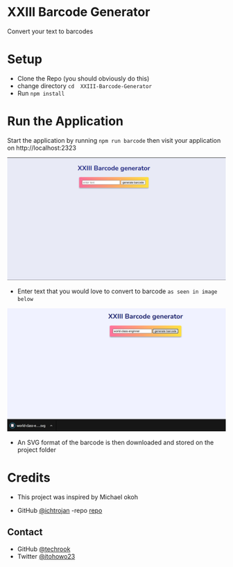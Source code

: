# XXIII Barcode Generator

Convert your text to barcodes

# Setup
* Clone the Repo (you should obviously do this)
* change directory `cd  XXIII-Barcode-Generator`
* Run `npm install`

# Run the Application
Start the application by running `npm run barcode` then visit your application on http://localhost:2323

![screenshot](./xcode1.png)

* Enter text that you would love to convert to barcode `as seen in image below`

![screenshot](./xcode2.png)

* An SVG format of the barcode is then downloaded and stored on the project folder

# Credits

* This project was inspired by Michael okoh
- GitHub [@ichtrojan](https://{github.com/ichtrojan})
-repo [repo](https://github.com/ichtrojan/Barcode-Generator)

## Contact

- GitHub [@techrook](https://{github.com/techrook})
- Twitter [@itohowo23](https://{twitter.com/itohowo23})

